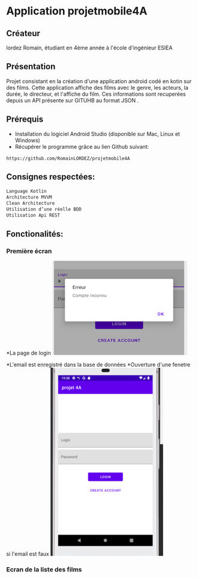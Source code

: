 
# Application projetmobile4A

## Créateur
lordez Romain, étudiant en 4ème année à l'école d'ingénieur ESIEA

## Présentation
Projet consistant en la création d'une application android codé en kotin sur des films.
Cette application affiche des films avec le genre, les acteurs, la durée, le directeur, et l'affiche du film. Ces informations sont recuperées depuis un API présente sur GITUHB au format JSON .

## Prérequis
* Installation du logiciel Android Studio (disponible sur Mac, Linux et Windows)
* Récupérer le programme grâce au lien Github suivant:
```
https://github.com/RomainLORDEZ/projetmobile4A
```

## Consignes respectées:
	Language Kotlin 
	Architecture MVVM
	Clean Architecture
	Utilisation d’une réelle BDD
	Utilisation Api REST

## Fonctionalités:


### Première écran
*La page de login
<img src="https://github.com/RomainLORDEZ/projetmobile4A/blob/master/images/capturepopup%20(1).PNG" width="360" height="250" />

*L'email est enregistré dans la base de données
*Ouverture d'une fenetre si l'email est faux 
<img src="https://github.com/RomainLORDEZ/projetmobile4A/blob/master/images/capturepopup%20(2).PNG" width="300" height="500" />


### Ecran de la liste des films

